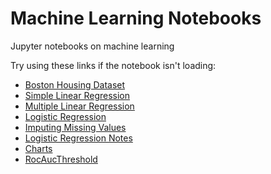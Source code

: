 # Machine Learning Notebooks
Jupyter notebooks on machine learning

Try using these links if the notebook isn't loading:
* [Boston Housing Dataset](https://nbviewer.jupyter.org/github/cliffwhitworth/machine_learning_notebooks/blob/master/BostonHousingDataset.ipynb)
* [Simple Linear Regression](https://nbviewer.jupyter.org/github/cliffwhitworth/machine_learning_notebooks/blob/master/SimpleLinearRegression.ipynb)
* [Multiple Linear Regression](https://nbviewer.jupyter.org/github/cliffwhitworth/machine_learning_notebooks/blob/master/MultipleLinearRegression.ipynb)
* [Logistic Regression](https://nbviewer.jupyter.org/github/cliffwhitworth/machine_learning_notebooks/blob/master/LogisticRegression.ipynb)
* [Imputing Missing Values](https://nbviewer.jupyter.org/github/cliffwhitworth/machine_learning_notebooks/blob/master/ImputingMissingValues.ipynb)
* [Logistic Regression Notes](https://nbviewer.jupyter.org/github/cliffwhitworth/machine_learning_notebooks/blob/master/LogisticRegressionNotes.ipynb)
* [Charts](https://nbviewer.jupyter.org/github/cliffwhitworth/machine_learning_notebooks/blob/master/Charts.ipynb)
* [RocAucThreshold](https://nbviewer.jupyter.org/github/cliffwhitworth/machine_learning_notebooks/blob/master/RocAucThreshold.ipynb)
